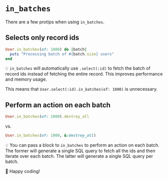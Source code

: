 # `in_batches`

There are a few protips when using `in_batches`.

## Selects only record ids

```ruby
User.in_batches(of: 1000) do |batch|
  puts "Processing batch of #{batch.size} users"
end
```

:bulb: `in_batches` will automatically use `.select(:id)` to fetch the batch of record ids instead of fetching the entire record. This improves performance and memory usage.

This means that `User.select(:id).in_batches(of: 1000)` is unnecessary.

## Perform an action on each batch

```ruby
User.in_batches(of: 1000).destroy_all
```

vs.

```ruby
User.in_batches(of: 1000, &:destroy_all)
```

:bulb: You can pass a block to `in_batches` to perform an action on each batch. The former will generate a single SQL query to fetch all the ids and then iterate over each batch. The latter will generate a single SQL query per batch.

:tada: Happy coding!

